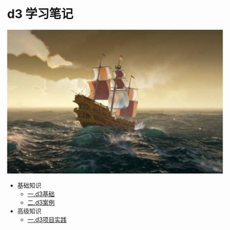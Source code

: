 # d3 学习笔记

![d3](./src/.vuepress/public/home.png)

- 基础知识
  - [一.d3基础](/web-d3/base/engine/1.index.html)
  - [二.d3案例](/web-d3/base/project/1.index.html)
- 高级知识
  - [一.d3项目实践](/web-d3/senior/component/1.index.html)
